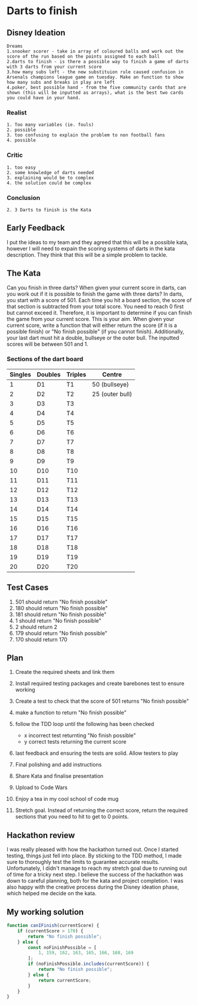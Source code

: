 # Darts to finish

## Disney Ideation
    Dreams
    1.snooker scorer - take in array of coloured balls and work out the score of the run based on the points assigned to each ball
    2.darts to finish - is there a possible way to finish a game of darts with 3 darts from your current score
    3.how many subs left - the new substituion rule caused confusion in Arsenals champions league game on tuesday. Make an function to show how many subs and breaks in play are left
    4.poker, best possible hand - from the five community cards that are shown (this will be inputted as arrays), what is the best two cards you could have in your hand.

### Realist
    1. Too many variables (ie. fouls)
    2. possible
    3. too confusing to explain the problem to non football fans
    4. possible

### Critic
    1. too easy
    2. some knowledge of darts needed
    3. explaining would be to complex
    4. the solution could be complex

### Conclusion
    2. 3 Darts to finish is the Kata


## Early Feedback
I put the ideas to my team and they agreed that this will be a possible kata, however I will need to expain the scoring systems of darts in the kata description.
They think that this will be a simple problem to tackle.

## The Kata

Can you finish in three darts? When given your current score in darts, can you work out if it is possible to finish the game with three darts? In darts, you start with a score of 501. Each time you hit a board section, the score of that section is subtracted from your total score. You need to reach 0 first but cannot exceed it. Therefore, it is important to determine if you can finish the game from your current score. This is your aim. When given your current score, write a function that will either return the score (if it is a possible finish) or "No finish possible" (if you cannot finish). Additionally, your last dart must hit a double, bullseye or the outer bull. The inputted scores will be between 501 and 1.

### Sections of the dart board

| Singles | Doubles | Triples | Centre |
| ------- | ------- | ------- | -------- |
| 1       | D1      | T1      | 50 (bullseye) |
| 2       | D2      | T2      | 25 (outer bull) |
| 3       | D3      | T3      |
| 4       | D4      | T4      |
| 5       | D5      | T5      |
| 6       | D6      | T6      |
| 7       | D7      | T7      |
| 8       | D8      | T8      |
| 9       | D9      | T9      |
| 10      | D10     | T10     |
| 11      | D11     | T11     |
| 12      | D12     | T12     |
| 13      | D13     | T13     |
| 14      | D14     | T14     |
| 15      | D15     | T15     |
| 16      | D16     | T16     |
| 17      | D17     | T17     |
| 18      | D18     | T18     |
| 19      | D19     | T19     |
| 20      | D20     | T20     |

## Test Cases

1. 501 should return "No finish possible"
2. 180 should return "No finish possible"
3. 181 should return "No finish possible"
4. 1 should return "No finish possible"
5. 2 should return 2
6. 179 should return "No finish possible"
7. 170 should return 170

## Plan
1. Create the required sheets and link them
2. Install required testing packages and create barebones test to ensure working
3. Create a test to check that the score of 501 returns "No finish possible"
4. make a function to return "No finish possible"
5. follow the TDD loop until the following has been checked
     - x incorrect test returnting "No finish possible"
     - y correct tests returning the current score
6. last feedback and ensuring the tests are solid. Allow testers to play
7. Final polishing and add instructions
8. Share Kata and finalise presentation
9. Upload to Code Wars
10. Enjoy a tea in my cool school of code mug

11. Stretch goal. Instead of returning the correct score, return the required sections that you need to hit to get to 0 points.

## Hackathon review

I was really pleased with how the hackathon turned out. Once I started testing, things just fell into place. By sticking to the TDD method, I made sure to thoroughly test the limits to guarantee accurate results. Unfortunately, I didn't manage to reach my stretch goal due to running out of time for a tricky next step. I believe the success of the hackathon was down to careful planning, both for the kata and project completion. I was also happy with the creative process during the Disney ideation phase, which helped me decide on the kata.

## My working solution

```javascript
function canIFinish(currentScore) {
    if (currentScore > 170) {
        return "No finish possible";
    } else {
        const noFinishPossible = [
            1, 159, 162, 163, 165, 166, 168, 169
        ];
        if (noFinishPossible.includes(currentScore)) {
            return "No finish possible";
        } else {
            return currentScore;
        }
    }
}






